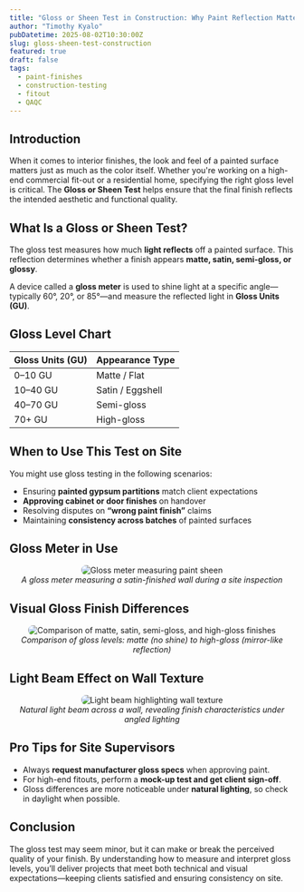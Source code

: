 ```yaml
---
title: "Gloss or Sheen Test in Construction: Why Paint Reflection Matters"
author: "Timothy Kyalo"
pubDatetime: 2025-08-02T10:30:00Z
slug: gloss-sheen-test-construction
featured: true
draft: false
tags:
  - paint-finishes
  - construction-testing
  - fitout
  - QAQC
---
```


## Introduction

When it comes to interior finishes, the look and feel of a painted surface matters just as much as the color itself. Whether you're working on a high-end commercial fit-out or a residential home, specifying the right gloss level is critical. The **Gloss or Sheen Test** helps ensure that the final finish reflects the intended aesthetic and functional quality.

## What Is a Gloss or Sheen Test?

The gloss test measures how much **light reflects** off a painted surface. This reflection determines whether a finish appears **matte, satin, semi-gloss, or glossy**.

A device called a **gloss meter** is used to shine light at a specific angle—typically 60°, 20°, or 85°—and measure the reflected light in **Gloss Units (GU)**.

## Gloss Level Chart

| Gloss Units (GU) | Appearance Type     |
|------------------|---------------------|
| 0–10 GU          | Matte / Flat        |
| 10–40 GU         | Satin / Eggshell    |
| 40–70 GU         | Semi-gloss          |
| 70+ GU           | High-gloss          |

## When to Use This Test on Site

You might use gloss testing in the following scenarios:

- Ensuring **painted gypsum partitions** match client expectations  
- **Approving cabinet or door finishes** on handover  
- Resolving disputes on **“wrong paint finish”** claims  
- Maintaining **consistency across batches** of painted surfaces  

## Gloss Meter in Use

<p align="center">
  <img src="/images/PAINT Test.webp" alt="Gloss meter measuring paint sheen" style="max-width: 100%; border-radius: 8px;" />
  <br/><em>A gloss meter measuring a satin-finished wall during a site inspection</em>
</p>

## Visual Gloss Finish Differences

<p align="center">
  <img src="/images/Smooth paint.webp" alt="Comparison of matte, satin, semi-gloss, and high-gloss finishes" style="max-width: 100%; border-radius: 8px;" />
  <br/><em>Comparison of gloss levels: matte (no shine) to high-gloss (mirror-like reflection)</em>
</p>

## Light Beam Effect on Wall Texture

<p align="center">
  <img src="/images/Wall Texture.webp" alt="Light beam highlighting wall texture" style="max-width: 100%; border-radius: 8px;" />
  <br/><em>Natural light beam across a wall, revealing finish characteristics under angled lighting</em>
</p>

## Pro Tips for Site Supervisors

- Always **request manufacturer gloss specs** when approving paint.  
- For high-end fitouts, perform a **mock-up test and get client sign-off**.  
- Gloss differences are more noticeable under **natural lighting**, so check in daylight when possible.  

## Conclusion

The gloss test may seem minor, but it can make or break the perceived quality of your finish. By understanding how to measure and interpret gloss levels, you’ll deliver projects that meet both technical and visual expectations—keeping clients satisfied and ensuring consistency on site.
